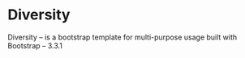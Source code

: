 Diversity
=========

Diversity – is a bootstrap template for multi-purpose usage built with Bootstrap – 3.3.1
